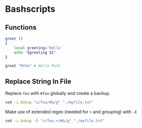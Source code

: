 # Bashscripts

## Functions

```bash
greet ()
{
	local greeting='Hello'
	echo "$greeting $1"
}

greet "Pete" # Hello Pete
```

## Replace String In File

Replace `foo` with `#foo` globally and create a backup.

```bash
sed -i.bakup "s/foo/#&/g" "./myfile.txt"
```

Make use of extended regex (needed for `+` and grouping) with `-E`

```bash
sed -i.bakup -E "s/foo.+/#&/g" "./myfile.txt"
```